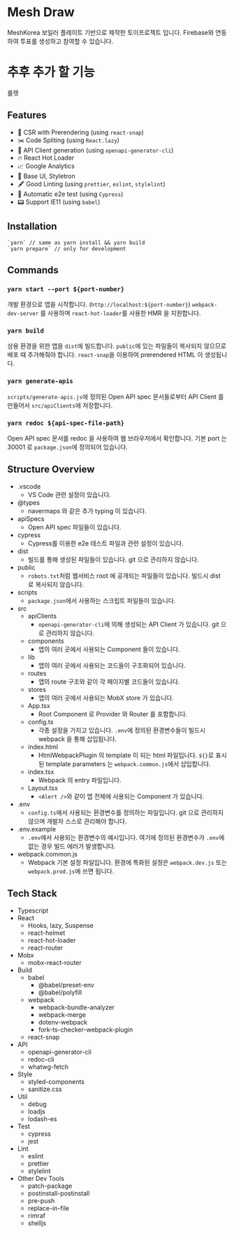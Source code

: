 # Mesh Draw

MeshKorea 보일러 플레이트 기반으로 제작한 토이프로젝트 입니다.
Firebase와 연동하여 투표를 생성하고 참여할 수 있습니다.

# 추후 추가 할 기능

룰렛

## Features

- 📸 CSR with Prerendering (using `react-snap`)
- ✂️ Code Spliting (using `React.lazy`)
- 📡 API Client generation (using `openapi-generator-cli`)
- 🔥 React Hot Loader
- 📈 Google Analytics
- 🎨 Base UI, Styletron
- 🖋️ Good Linting (using `prettier`, `eslint`, `stylelint`)
- 🤖 Automatic e2e test (using `Cypress`)
- 📟 Support IE11 (using `babel`)

## Installation

    `yarn` // same as yarn install && yarn build
    `yarn prepare` // only for development

## Commands

### `yarn start --port ${port-number}`

개발 환경으로 앱을 시작합니다. (`http://localhost:${port-number}`) `webpack-dev-server` 를 사용하며 `react-hot-loader`를 사용한 HMR 을 지원합니다.

### `yarn build`

상용 환경을 위한 앱을 `dist`에 빌드합니다. `public`에 있는 파일들이 복사되지 않으므로 배포 때 추가해줘야 합니다. `react-snap`을 이용하여 prerendered HTML 이 생성됩니다.

### `yarn generate-apis`

`scripts/generate-apis.js`에 정의된 Open API spec 문서들로부터 API Client 를 만들어서 `src/apiClients`에 저장합니다.

### `yarn redoc ${api-spec-file-path}`

Open API spec 문서를 redoc 을 사용하여 웹 브라우저에서 확인합니다. 기본 port 는 30001 로 `package.json`에 정의되어 있습니다.

## Structure Overview

- .vscode
  - VS Code 관련 설정이 있습니다.
- @types
  - navermaps 와 같은 추가 typing 이 있습니다.
- apiSpecs
  - Open API spec 파일들이 있습니다.
- cypress
  - Cypress를 이용한 e2e 테스트 파일과 관련 설정이 있습니다.
- dist
  - 빌드를 통해 생성된 파일들이 있습니다. git 으로 관리하지 않습니다.
- public
  - `robots.txt`처럼 웹서비스 root 에 공개되는 파일들이 있습니다. 빌드시 dist 로 복사되지 않습니다.
- scripts
  - `package.json`에서 사용하는 스크립트 파일들이 있습니다.
- src
  - apiClients
    - `openapi-generator-cli`에 의해 생성되는 API Client 가 있습니다. git 으로 관리하지 않습니다.
  - components
    - 앱의 여러 곳에서 사용되는 Component 들이 있습니다.
  - lib
    - 앱의 여러 곳에서 사용되는 코드들이 구조화되어 있습니다.
  - routes
    - 앱의 route 구조와 같이 각 페이지별 코드들이 있습니다.
  - stores
    - 앱의 여러 곳에서 사용되는 MobX store 가 있습니다.
  - App.tsx
    - Root Component 로 Provider 와 Router 를 포함합니다.
  - config.ts
    - 각종 설정을 가지고 있습니다. `.env`에 정의된 환경변수들이 빌드시 webpack 을 통해 삽입됩니다.
  - index.html
    - HtmlWebpackPlugin 의 template 이 되는 html 파일입니다. `${}`로 표시된 template parameters 는 `webpack.common.js`에서 삽입합니다.
  - index.tsx
    - Webpack 의 entry 파일입니다.
  - Layout.tsx
    - `<Alert />`와 같이 앱 전체에 사용되는 Component 가 있습니다.
- .env
  - `config.ts`에서 사용되는 환경변수를 정의하는 파일입니다. git 으로 관리하지 않으며 개발자 스스로 관리해야 합니다.
- .env.example
  - `.env`에서 사용되는 환경변수의 예시입니다. 여기에 정의된 환경변수가 `.env`에 없는 경우 빌드 에러가 발생합니다.
- webpack.common.js
  - Webpack 기본 설정 파일입니다. 환경에 특화된 설정은 `webpack.dev.js` 또는 `webpack.prod.js`에 쓰면 됩니다.

## Tech Stack

- Typescript
- React
  - Hooks, lazy, Suspense
  - react-helmet
  - react-hot-loader
  - react-router
- Mobx
  - mobx-react-router
- Build
  - babel
    - @babel/preset-env
    - @babel/polyfill
  - webpack
    - webpack-bundle-analyzer
    - webpack-merge
    - dotenv-webpack
    - fork-ts-checker-webpack-plugin
  - react-snap
- API
  - openapi-generator-cli
  - redoc-cli
  - whatwg-fetch
- Style
  - styled-components
  - sanitize.css
- Util
  - debug
  - loadjs
  - lodash-es
- Test
  - cypress
  - jest
- Lint
  - eslint
  - prettier
  - stylelint
- Other Dev Tools
  - patch-package
  - postinstall-postinstall
  - pre-push
  - replace-in-file
  - rimraf
  - shelljs

